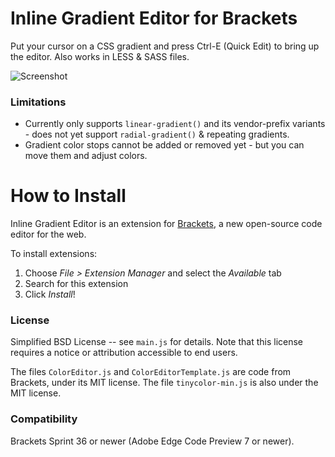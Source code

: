 Inline Gradient Editor for Brackets
===================================
Put your cursor on a CSS gradient and press Ctrl-E (Quick Edit) to bring up the editor. Also works in LESS & SASS files.

![Screenshot](http://peterflynn.github.io/screenshots/brackets-gradient-editor.png)

### Limitations

* Currently only supports `linear-gradient()` and its vendor-prefix variants - does not yet support `radial-gradient()` & repeating gradients.
* Gradient color stops cannot be added or removed yet - but you can move them and adjust colors.


How to Install
==============
Inline Gradient Editor is an extension for [Brackets](https://github.com/adobe/brackets/), a new open-source code editor for the web.

To install extensions:

1. Choose _File > Extension Manager_ and select the _Available_ tab
2. Search for this extension
3. Click _Install_!


### License
Simplified BSD License -- see `main.js` for details. Note that this license requires a notice or attribution accessible to end users.

The files `ColorEditor.js` and `ColorEditorTemplate.js` are code from Brackets, under its MIT license.
The file `tinycolor-min.js` is also under the MIT license.

### Compatibility
Brackets Sprint 36 or newer (Adobe Edge Code Preview 7 or newer).